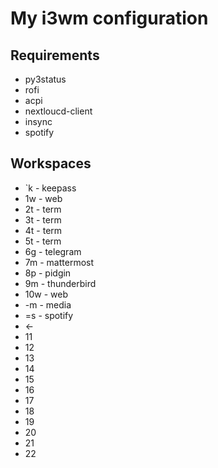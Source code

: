 # My i3wm configuration

## Requirements

* py3status
* rofi
* acpi
* nextloucd-client
* insync
* spotify

## Workspaces

* `k - keepass
* 1w - web
* 2t - term
* 3t - term
* 4t - term
* 5t - term
* 6g - telegram
* 7m - mattermost
* 8p - pidgin
* 9m - thunderbird
* 10w - web
* -m - media
* =s - spotify
* ←
* 11
* 12
* 13
* 14
* 15
* 16
* 17
* 18
* 19
* 20
* 21
* 22
